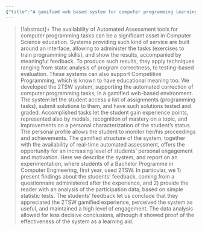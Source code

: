 ```yaml
---
{"title":"A gamified web based system for computer programming learning","authors":["[[Giuseppina Polito]]","[[Marco Temperini]]"],"date":"2021-01-01","processed":false,"tags":["computer-science","gamification"],"dg-publish":true,"created":"2024-08-30","modified":"2024-09-13","permalink":"/20-literature-notes/polito2021/","dgPassFrontmatter":true,"updated":"2024-09-13"}
---
```



> [!abstract]+
> The availability of Automated Assessment tools for computer programming tasks can be a significant asset in Computer Science education. Systems providing such kind of service are built around an interface, allowing to administer the tasks (exercises to train programming skills), and show the results, accompanied by meaningful feedback. To produce such results, they apply techniques ranging from static analysis of program correctness, to testing-based evaluation. These systems can also support Competitive Programming, which is known to have educational meaning too. We developed the 2TSW system, supporting the automated correction of computer programming tasks, in a gamified web-based environment. The system let the student access a list of assignments (programming tasks), submit solutions to them, and have such solutions tested and graded. Accomplished tasks let the student gain experience points, represented also by medals, recognition of mastery on a topic, and improvements on a personal characterization of the student’s status. The personal profile allows the student to monitor her/his proceedings and achievements. The gamified structure of the system, together with the availability of real-time automated assessment, offers the opportunity for an increasing level of students’ personal engagement and motivation. Here we describe the system, and report on an experimentation, where students of a Bachelor Programme in Computer Engineering, first year, used 2TSW. In particular, we 1) present findings about the students’ feedback, coming from a questionnaire administered after the experience, and 2) provide the reader with an analysis of the participation data, based on simple statistic tests. The students’ feedback let us conclude that they appreciated the 2TSW gamified experience, perceived the system as useful, and maintained a high level of engagement. The data analysis allowed for less decisive conclusions, although it showed proof of the effectiveness of the system as a learning aid.
